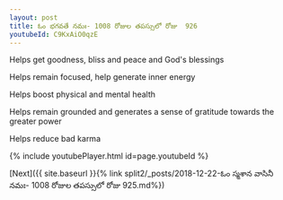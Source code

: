 ```yaml
---
layout: post
title: ఓం భగవతే నమః- 1008 రోజుల తపస్సులో రోజు  926
youtubeId: C9KxAiO0qzE
---
```

 
 
Helps get goodness, bliss and peace and God's blessings
 
Helps remain focused, help generate inner energy 
 
Helps boost physical and mental health 
 
Helps remain grounded and generates a sense of gratitude towards the greater power 
 
Helps reduce bad karma
 
 
 
 


{% include youtubePlayer.html id=page.youtubeId %}
 
[Next]({{ site.baseurl }}{% link  split2/_posts/2018-12-22-ఓం స్మశాన వాసినీ నమః- 1008 రోజుల తపస్సులో రోజు  925.md%})
 
